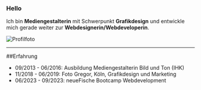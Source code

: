 ### Hello

Ich bin **Mediengestalterin** mit Schwerpunkt **Grafikdesign** und entwickle mich gerade weiter zur **Webdesignerin/Webdeveloperin**.

![Profilfoto](https://www.zooroyal.de/magazin/wp-content/uploads/2022/05/209656_AdobeStock_291562204_Cute-red-kitten-sleeps-on-the-back-on-sofa-covered-with-a-gray-knitted-blanket-Adorable-little-pet-C-min-scaled.jpg)

---

##Erfahrung

- 09/2013 - 06/2016: Ausbildung Mediengestalterin Bild und Ton (IHK)
- 11/2018 - 06/2019: Foto Gregor, Köln, Grafikdesign und Marketing
- 06/2023 - 09/2023: neueFische Bootcamp Webdevelopment















